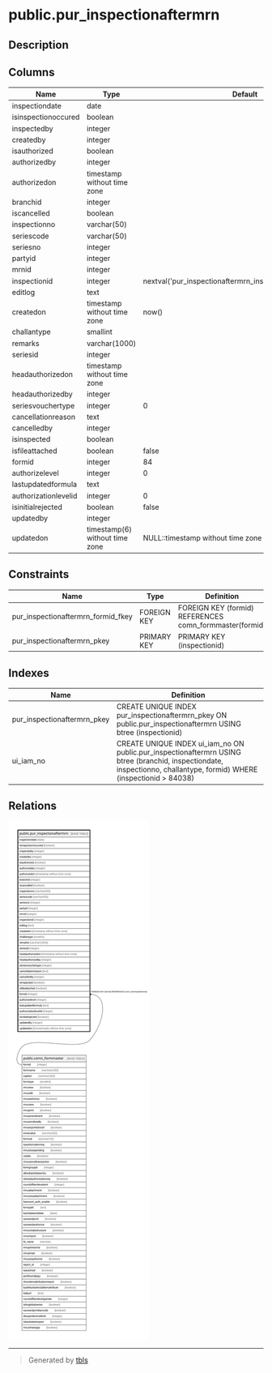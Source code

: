 # public.pur_inspectionaftermrn

## Description

## Columns

| Name | Type | Default | Nullable | Children | Parents | Comment |
| ---- | ---- | ------- | -------- | -------- | ------- | ------- |
| inspectiondate | date |  | false |  |  |  |
| isinspectionoccured | boolean |  | true |  |  |  |
| inspectedby | integer |  | true |  |  |  |
| createdby | integer |  | true |  |  |  |
| isauthorized | boolean |  | true |  |  |  |
| authorizedby | integer |  | true |  |  |  |
| authorizedon | timestamp without time zone |  | true |  |  |  |
| branchid | integer |  | true |  |  |  |
| iscancelled | boolean |  | true |  |  |  |
| inspectionno | varchar(50) |  | true |  |  |  |
| seriescode | varchar(50) |  | true |  |  |  |
| seriesno | integer |  | true |  |  |  |
| partyid | integer |  | true |  |  |  |
| mrnid | integer |  | true |  |  |  |
| inspectionid | integer | nextval('pur_inspectionaftermrn_inspectionid_seq'::regclass) | false |  |  |  |
| editlog | text |  | true |  |  |  |
| createdon | timestamp without time zone | now() | true |  |  |  |
| challantype | smallint |  | true |  |  |  |
| remarks | varchar(1000) |  | true |  |  |  |
| seriesid | integer |  | true |  |  |  |
| headauthorizedon | timestamp without time zone |  | true |  |  |  |
| headauthorizedby | integer |  | true |  |  |  |
| seriesvouchertype | integer | 0 | true |  |  |  |
| cancellationreason | text |  | true |  |  |  |
| cancelledby | integer |  | true |  |  |  |
| isinspected | boolean |  | true |  |  |  |
| isfileattached | boolean | false | true |  |  |  |
| formid | integer | 84 | false |  | [public.comn_formmaster](public.comn_formmaster.md) |  |
| authorizelevel | integer | 0 | true |  |  |  |
| lastupdatedformula | text |  | true |  |  |  |
| authorizationlevelid | integer | 0 | true |  |  |  |
| isinitialrejected | boolean | false | true |  |  |  |
| updatedby | integer |  | true |  |  |  |
| updatedon | timestamp(6) without time zone | NULL::timestamp without time zone | true |  |  |  |

## Constraints

| Name | Type | Definition |
| ---- | ---- | ---------- |
| pur_inspectionaftermrn_formid_fkey | FOREIGN KEY | FOREIGN KEY (formid) REFERENCES comn_formmaster(formid) |
| pur_inspectionaftermrn_pkey | PRIMARY KEY | PRIMARY KEY (inspectionid) |

## Indexes

| Name | Definition |
| ---- | ---------- |
| pur_inspectionaftermrn_pkey | CREATE UNIQUE INDEX pur_inspectionaftermrn_pkey ON public.pur_inspectionaftermrn USING btree (inspectionid) |
| ui_iam_no | CREATE UNIQUE INDEX ui_iam_no ON public.pur_inspectionaftermrn USING btree (branchid, inspectiondate, inspectionno, challantype, formid) WHERE (inspectionid > 84038) |

## Relations

![er](public.pur_inspectionaftermrn.svg)

---

> Generated by [tbls](https://github.com/k1LoW/tbls)
